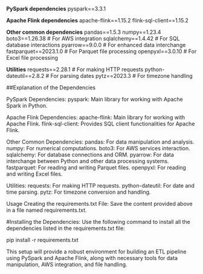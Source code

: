 **PySpark dependencies**
pyspark==3.3.1

**Apache Flink dependencies**
apache-flink==1.15.2
flink-sql-client==1.15.2

**Other common dependencies**
pandas==1.5.3
numpy==1.23.4
boto3==1.26.38  # For AWS integration
sqlalchemy==1.4.42  # For SQL database interactions
pyarrow==9.0.0  # For enhanced data interchange
fastparquet==2023.1.0  # For Parquet file processing
openpyxl==3.0.10  # For Excel file processing

**Utilities**
requests==2.28.1  # For making HTTP requests
python-dateutil==2.8.2  # For parsing dates
pytz==2023.3  # For timezone handling

##Explanation of the Dependencies

PySpark Dependencies:
pyspark: Main library for working with Apache Spark in Python.

Apache Flink Dependencies:
apache-flink: Main library for working with Apache Flink.
flink-sql-client: Provides SQL client functionalities for Apache Flink.

Other Common Dependencies:
pandas: For data manipulation and analysis.
numpy: For numerical computations.
boto3: For AWS services interaction.
sqlalchemy: For database connections and ORM.
pyarrow: For data interchange between Python and other data processing systems.
fastparquet: For reading and writing Parquet files.
openpyxl: For reading and writing Excel files.

Utilities:
requests: For making HTTP requests.
python-dateutil: For date and time parsing.
pytz: For timezone conversion and handling.

Usage
Creating the requirements.txt File:
Save the content provided above in a file named requirements.txt.

#Installing the Dependencies:
Use the following command to install all the dependencies listed in the requirements.txt file:

pip install -r requirements.txt

This setup will provide a robust environment for building an ETL pipeline using PySpark and Apache Flink, along with necessary tools for data manipulation, AWS integration, and file handling.
